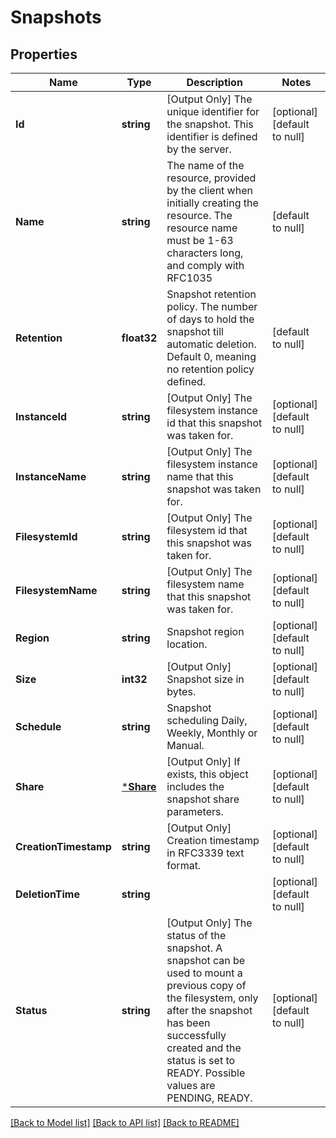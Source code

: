 # Snapshots

## Properties
Name | Type | Description | Notes
------------ | ------------- | ------------- | -------------
**Id** | **string** | [Output Only] The unique identifier for the snapshot. This identifier is defined by the server. | [optional] [default to null]
**Name** | **string** | The name of the resource, provided by the client when initially creating the resource. The resource name must be 1-63 characters long, and comply with RFC1035 | [default to null]
**Retention** | **float32** | Snapshot retention policy. The number of days to hold the snapshot till automatic deletion. Default 0, meaning no retention policy defined. | [default to null]
**InstanceId** | **string** | [Output Only] The filesystem instance id that this snapshot was taken for. | [optional] [default to null]
**InstanceName** | **string** | [Output Only] The filesystem instance name that this snapshot was taken for. | [optional] [default to null]
**FilesystemId** | **string** | [Output Only] The filesystem id that this snapshot was taken for. | [optional] [default to null]
**FilesystemName** | **string** | [Output Only] The filesystem name that this snapshot was taken for. | [optional] [default to null]
**Region** | **string** | Snapshot region location. | [optional] [default to null]
**Size** | **int32** | [Output Only] Snapshot size in bytes. | [optional] [default to null]
**Schedule** | **string** | Snapshot scheduling Daily, Weekly, Monthly or Manual. | [optional] [default to null]
**Share** | [***Share**](share.md) | [Output Only] If exists, this object includes the snapshot share parameters. | [optional] [default to null]
**CreationTimestamp** | **string** | [Output Only] Creation timestamp in RFC3339 text format. | [optional] [default to null]
**DeletionTime** | **string** |  | [optional] [default to null]
**Status** | **string** | [Output Only] The status of the snapshot. A snapshot can be used to mount a previous copy of the filesystem, only after the snapshot has been successfully created and the status is set to READY. Possible values are PENDING, READY. | [optional] [default to null]

[[Back to Model list]](../README.md#documentation-for-models) [[Back to API list]](../README.md#documentation-for-api-endpoints) [[Back to README]](../README.md)



